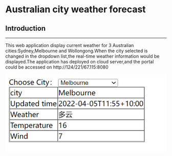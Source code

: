 # Australian city weather forecast

## Introduction
---
This web application display current weather for 3 Australian cities:Sydney,Melbourne and Wollongong.When the city selected is changed in the dropdown list,the real-time weather information would be displayed.The application has deployed on cloud server,and the portal could be accessed on http://124/221/67.115:8080

![image](https://github.com/wzmhappyboy/weatherforecast/blob/master/src/main/resources/static/weather.png)


<style>
h1 {
    border-bottom: none
}
</style>
